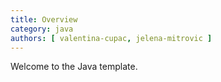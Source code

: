 ```yaml
---
title: Overview
category: java
authors: [ valentina-cupac, jelena-mitrovic ]
---
```


Welcome to the Java template.